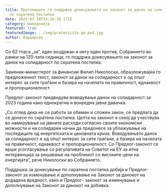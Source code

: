 ```yaml
---
title: Пратениците го поддржаа донесувањето на законот за данок на солидарност
  по скратена постапка
date: 2023-07-18T13:16:38.173Z
category: македонија
featured: true
featuredImage: ../img/pratenicite-go-pod.jpg
author: Вардарски
---
```

<!--StartFragment-->

Со 62 гласа „за“, еден воздржан и ниту еден против, Собранието во рамки на 120-тата седница, го поддржа донесувањето на законот за данок на солидарност по скратена постапка.

Заменик-министерот за финансии Филип Николоски, образложувајќи го предложениот текст, законот за данок на солидарност е од општ интерес за сите граѓани и базира на начелата на правичност, еднаквост и пропорционалност.

<!--EndFragment-->

<!--StartFragment-->

Предлог-законот предвидува воведување данок на солидарност за 2023 година како еднократна и вонредна јавна давачка.

„Со оглед дека не се работи за обемен и сложен закон, се предлага да се донесе по скратена постапка. Целта на законот е секој да учествува во намирување на јавните расходи согласно своите економски можности и на солидарен начин да придонесе за ублажување на последиците од енергетската и ценовната криза. Воведувањето данок за солидарност е од општ интерес за сите граѓани, а базира на начелата на правичност, еднаквост и пропорционалност. Со Предлог-законот се врши усогласување со регулативата на Советот на ЕУ за итна интервенција за решавање на проблемот со високите цени на енергијата“, рече Николоски во Собранието.

Поддршка за донесување по скратена постапка добија и Предлог-законот за изменување и дополнување на Законот за данокот на додадена вредност, како и Предлог- законот за изменување и дополнување на Законот за данокот на добивка.

<!--EndFragment-->